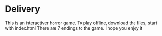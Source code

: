 # Delivery
This is an interactiver horror game.
To play offline, download the files, start with index.html
There are 7 endings to the game.
I hope you enjoy it
